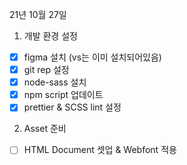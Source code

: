 21년 10월 27일

1. 개발 환경 설정

- [x] figma 설치 (vs는 이미 설치되어있음)
- [x] git rep 설정
- [x] node-sass 설치
- [x] npm script 업데이트
- [x] prettier & SCSS lint 설정

2. Asset 준비

- [ ] HTML Document 셋업 & Webfont 적용
